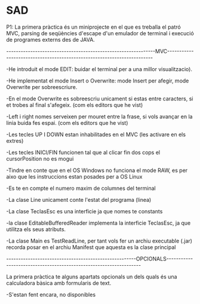 # SAD
P1:
La primera pràctica és un miniprojecte en el que es treballa el patró MVC, parsing de seqüències d'escape d'un emulador de terminal i execució de programes externs des de JAVA.

--------------------------------------------------------------MVC------------------------------------------------------------------------

-He introduit el mode EDIT: buidar el terminal per a una millor visualitzacio).

-He implementat el mode Insert o Overwrite: mode Insert per afegir, mode Overwrite per sobreescriure.

-En el mode Overwrite es sobreescriu unicament si estas entre caracters, si et trobes al final s'afegeix. (com els editors que he vist)

-Left i right nomes serveixen per mouret entre la frase, si vols avançar en la linia buida fes espai. (com els editors que he vist)

-Les tecles UP I DOWN estan inhabilitades en el MVC (les activare en els extres)

-Les tecles INICI/FIN funcionen tal que al clicar fin dos cops el cursorPosition no es mogui

-Tindre en conte que en el OS Windows no funciona el mode RAW, es per aixo que les instruccions estan posades per a OS Linux

-Es te en compte el numero maxim de columnes del terminal

-La clase Line unicament conte l'estat del programa (linea)

-La clase TeclasEsc es una interficie ja que nomes te constants

-la clase EditableBufferedReader implementa la interficie TeclasEsc, ja que utilitza els seus atributs.

-La clase Main es TestReadLine, per tant vols fer un archiu executable (.jar) recorda posar en el archiu Manifest que aquesta es la clase principal


------------------------------------------------------OPCIONALS-------------------------------------------------------------------

La primera pràctica te alguns apartats opcionals un dels quals és una calculadora bàsica amb formularis de text.

-S'estan fent encara, no disponibles
